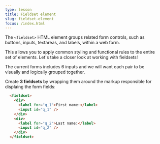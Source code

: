 ```yaml
---
type: lesson
title: Fieldset element
slug: fieldset-element
focus: /index.html
---
```


The `<fieldset>` HTML element groups related form controls, such as buttons, inputs, textareas, and labels, within a web form.

This allows you to apply common styling and functional rules to the entire set of elements. Let's take a closer look at working with fieldsets!

The current forms includes 6 inputs and we will want each pair to be visually and logically grouped together.

Create **3 fieldsets** by wrapping them around the markup responsible for displaing the form fields:

```html add={1,10}
  <fieldset>
    <div>
      <label for="q_1">First name:</label>
      <input id="q_1" />
    </div>
    <div>
      <label for="q_2">Last name:</label>
      <input id="q_2" />
    </div>
  </fieldset>
```
